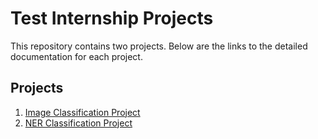 
# Test Internship Projects

This repository contains two projects. Below are the links to the detailed documentation for each project.

## Projects

1. [Image Classification Project](./Image_classification/README.md)
2. [NER Classification Project](./NER_classification/README.md)